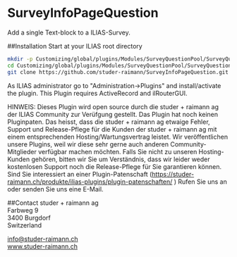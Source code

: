 SurveyInfoPageQuestion
======================
Add a single Text-block to a ILIAS-Survey.  

##Installation
Start at your ILIAS root directory
```bash
mkdir -p Customizing/global/plugins/Modules/SurveyQuestionPool/SurveyQuestions/  
cd Customizing/global/plugins/Modules/SurveyQuestionPool/SurveyQuestions/  
git clone https://github.com/studer-raimann/SurveyInfoPageQuestion.git  
```
As ILIAS administrator go to "Administration->Plugins" and install/activate the plugin.
This Plugin requires ActiveRecord and ilRouterGUI.

HINWEIS: Dieses Plugin wird open source durch die studer + raimann ag der ILIAS Community zur Verüfgung gestellt. Das Plugin hat noch keinen Pluginpaten. Das heisst, dass die studer + raimann ag etwaige Fehler, Support und Release-Pflege für die Kunden der studer + raimann ag mit einem entsprechenden Hosting/Wartungsvertrag leistet. Wir veröffentlichen unsere Plugins, weil wir diese sehr gerne auch anderen Community-Mitglieder verfügbar machen möchten. Falls Sie nicht zu unseren Hosting-Kunden gehören, bitten wir Sie um Verständnis, dass wir leider weder kostenlosen Support noch die Release-Pflege für Sie garantieren können.
Sind Sie interessiert an einer Plugin-Patenschaft (https://studer-raimann.ch/produkte/ilias-plugins/plugin-patenschaften/ ) Rufen Sie uns an oder senden Sie uns eine E-Mail.

##Contact
studer + raimann ag  
Farbweg 9    
3400 Burgdorf    
Switzerland 

info@studer-raimann.ch  
www.studer-raimann.ch  
